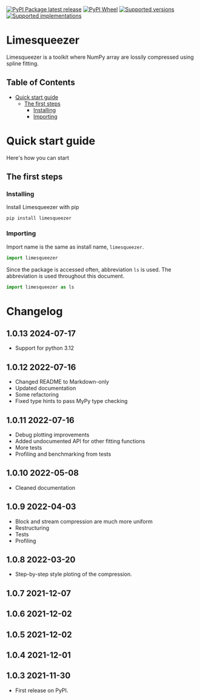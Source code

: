 [![PyPI Package latest release](https://img.shields.io/pypi/v/limesqueezer.svg)][1]
[![PyPI Wheel](https://img.shields.io/pypi/wheel/limesqueezer.svg)][1]
[![Supported versions](https://img.shields.io/pypi/pyversions/limesqueezer.svg)][1]
[![Supported implementations](https://img.shields.io/pypi/implementation/limesqueezer.svg)][1]

# Limesqueezer <!-- omit in toc -->

Limesqueezer is a toolkit where NumPy array are lossily compressed using spline fitting.

## Table of Contents <!-- omit in toc -->

- [Quick start guide](#quick-start-guide)
    - [The first steps](#the-first-steps)
        - [Installing](#installing)
        - [Importing](#importing)

# Quick start guide

Here's how you can start

## The first steps

### Installing

Install Limesqueezer with pip

```
pip install limesqueezer
```

### Importing

Import name is the same as install name, `limesqueezer`.

```python
import limesqueezer
```

Since the package is accessed often,  abbreviation `ls` is used. The abbreviation is used throughout this document.

```python
import limesqueezer as ls
```

# Changelog <!-- omit in toc -->

## 1.0.13 2024-07-17 <!-- omit in toc -->

- Support for python 3.12

## 1.0.12 2022-07-16 <!-- omit in toc -->

- Changed README to Markdown-only
- Updated documentation
- Some refactoring
- Fixed type hints to pass MyPy type checking

## 1.0.11 2022-07-16 <!-- omit in toc -->

- Debug plotting improvements
- Added undocumented API for other fitting functions
- More tests
- Profiling and benchmarking from tests

## 1.0.10 2022-05-08 <!-- omit in toc -->

- Cleaned documentation

## 1.0.9 2022-04-03 <!-- omit in toc -->

- Block and stream compression are much more uniform
- Restructuring
- Tests
- Profiling

## 1.0.8 2022-03-20 <!-- omit in toc -->

- Step-by-step style ploting of the compression.

## 1.0.7 2021-12-07 <!-- omit in toc -->

## 1.0.6 2021-12-02 <!-- omit in toc -->

## 1.0.5 2021-12-02 <!-- omit in toc -->

## 1.0.4 2021-12-01 <!-- omit in toc -->

## 1.0.3 2021-11-30 <!-- omit in toc -->

- First release on PyPI.

[1]: <https://pypi.org/project/limesqueezer> "Project PyPI page"
